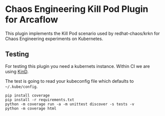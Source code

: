 # Chaos Engineering Kill Pod Plugin for Arcaflow

This plugin implements the Kill Pod scenario used by redhat-chaos/krkn for
Chaos Engineering experiments on Kubernetes.

## Testing

For testing this plugin you need a kubernets instance. Within CI we are using [KinD](https://kind.sigs.k8s.io/).

The test is going to read your kubeconfig file which defaults to `~/.kube/config`.

```console
pip install coverage
pip install -r requirements.txt
python -m coverage run -a -m unittest discover -s tests -v
python -m coverage html
```
